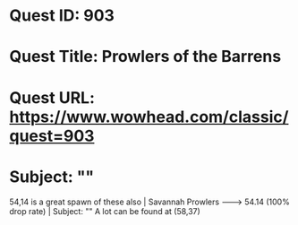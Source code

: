 # Quest ID: 903
# Quest Title: Prowlers of the Barrens
# Quest URL: https://www.wowhead.com/classic/quest=903
# Subject: "<Blank>"
54,14 is a great spawn of these also | Savannah Prowlers ---> 54.14 (100% drop rate) | Subject: "<Blank>"
A lot can be found at (58,37)